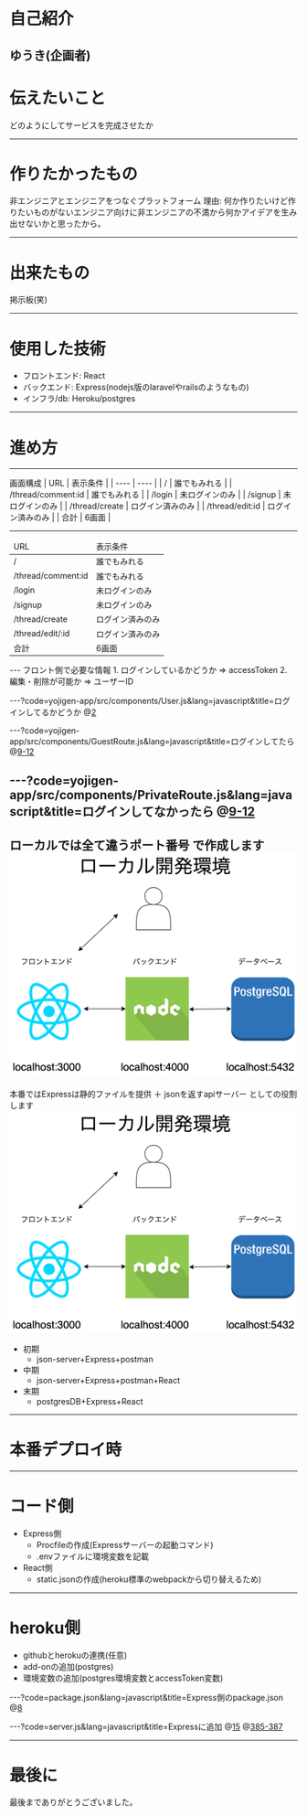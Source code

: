 # 自己紹介
ゆうき(企画者)
---
# 伝えたいこと
どのようにしてサービスを完成させたか

---
# 作りたかったもの
非エンジニアとエンジニアをつなぐプラットフォーム
理由: 何か作りたいけど作りたいものがないエンジニア向けに非エンジニアの不満から何かアイデアを生み出せないかと思ったから。

---
# 出来たもの

掲示板(笑)

---
# 使用した技術

* フロントエンド: React
* バックエンド: Express(nodejs版のlaravelやrailsのようなもの)
* インフラ/db: Heroku/postgres

---
# 進め方
---
画面構成
|  URL  |  表示条件  |
| ---- | ---- |
|  /  |  誰でもみれる  |
|  /thread/comment:id  |  誰でもみれる  |
|  /login  |  未ログインのみ  |
|  /signup  |  未ログインのみ  |
|  /thread/create  |  ログイン済みのみ  |
|  /thread/edit:id  |  ログイン済みのみ  |
|  合計  |  6画面  |

---
<table>
<thead>
<tr>
<td>URL</td>
<td>表示条件</td>
</tr>
</thead>
<tbody>
<tr>
<td>/</td>
<td>誰でもみれる</td>
</tr>
<tr>
<td>/thread/comment:id</td>
<td>誰でもみれる</td>
</tr>
<tr>
<td>/login</td>
<td>未ログインのみ</td>
</tr>
<tr>
<td>/signup</td>
<td>未ログインのみ</td>
</tr>
<tr>
<td>/thread/create</td>
<td>ログイン済みのみ</td>
</tr>
<tr>
<td>/thread/edit/:id</td>
<td>ログイン済みのみ</td>
</tr>
<tr>
<td>合計</td>
<td>6画面</td>
</tr>

</tbody>
</table>
---
フロント側で必要な情報
1. ログインしているかどうか => accessToken 
2. 編集・削除が可能か => ユーザーID

---?code=yojigen-app/src/components/User.js&lang=javascript&title=ログインしてるかどうか
@[2](ローカルストレージにtokenがあるかどうか判定)

---?code=yojigen-app/src/components/GuestRoute.js&lang=javascript&title=ログインしてたら
@[9-12](accessTokenがないならlogin/signupページをロードできる)

---?code=yojigen-app/src/components/PrivateRoute.js&lang=javascript&title=ログインしてなかったら
@[9-12](accessTokenがあるならcreate/editページをロードできる)
---
ローカルでは全て違うポート番号
で作成します
<img src="gitpitch-img/localimg.png"/>  
---
本番ではExpressは静的ファイルを提供
＋
jsonを返すapiサーバー
としての役割します
<img src="gitpitch-img/localimg.png"/>  

* 初期
  * json-server+Express+postman
* 中期
  * json-server+Express+postman+React
* 末期
  * postgresDB+Express+React

---
# 本番デプロイ時

---
# コード側
* Express側
  * Procfileの作成(Expressサーバーの起動コマンド)
  * .envファイルに環境変数を記載
* React側
  * static.jsonの作成(heroku標準のwebpackから切り替えるため)

---
# heroku側
* githubとherokuの連携(任意)
* add-onの追加(postgres)
* 環境変数の追加(postgres環境変数とaccessToken変数)

---?code=package.json&lang=javascript&title=Express側のpackage.json
@[8](デプロイ時にReactのコードをbuildするように設定)

---?code=server.js&lang=javascript&title=Expressに追加
@[15](Expressサーバーは静的ファイルを出力)
@[385-387](これがないとlocalでは動くが、本番環境では動かない)

---
# 最後に
最後までありがとうございました。